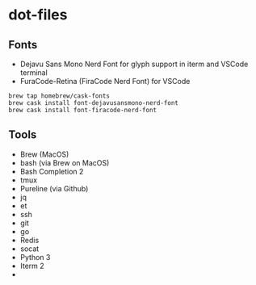 # dot-files


## Fonts

* Dejavu Sans Mono Nerd Font for glyph support in iterm and VSCode terminal
* FuraCode-Retina (FiraCode Nerd Font) for VSCode

```
brew tap homebrew/cask-fonts
brew cask install font-dejavusansmono-nerd-font
brew cask install font-firacode-nerd-font
```

## Tools

* Brew (MacOS)
* bash (via Brew on MacOS)
* Bash Completion 2
* tmux
* Pureline (via Github)
* jq
* et
* ssh
* git
* go
* Redis
* socat
* Python 3
* Iterm 2
* 